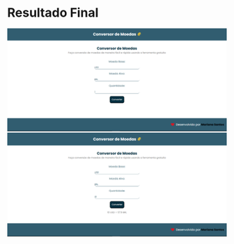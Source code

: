 <h1>Resultado Final</h1>
<img src="https://github.com/Mariianah-Santos/Angular-Projects/blob/main/7%20-%20Conversor%20de%20Moedas/frontend/src/assets/img/home.png" alt="Home">
<img src="https://github.com/Mariianah-Santos/Angular-Projects/blob/main/7%20-%20Conversor%20de%20Moedas/frontend/src/assets/img/home%20convertido.png" alt="Home convertido">